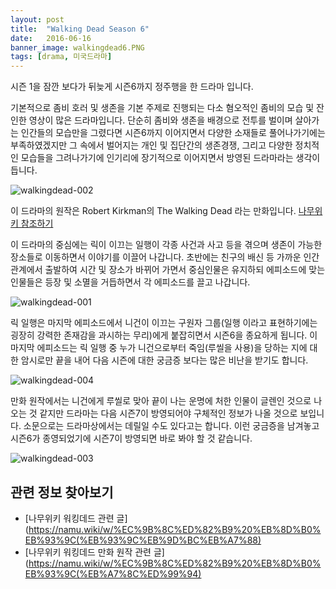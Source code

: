 ```yaml
---
layout: post
title:  "Walking Dead Season 6"
date:   2016-06-16
banner_image: walkingdead6.PNG
tags: [drama, 미국드라마]
---
```


시즌 1을 잠깐 보다가 뒤늦게 시즌6까지 정주행을 한 드라마 입니다.

기본적으로 좀비 호러 및 생존을 기본 주제로 진행되는 다소 혐오적인 좀비의 모습 및 잔인한 영상이 많은 드라마입니다. 단순히 좀비와 생존을 배경으로 전투를 벌이며 살아가는 인간들의 모습만을 그렸다면 시즌6까지 이어지면서 다양한 소재들로 풀어나가기에는 부족하였겠지만 그 속에서 벌어지는 개인 및 집단간의 생존경쟁, 그리고 다양한 정치적인 모습들을 그려나가기에 인기리에 장기적으로 이어지면서 방영된 드라마라는 생각이 듭니다.

<!--more-->

![walkingdead-002](https://cloud.githubusercontent.com/assets/17419778/16142321/3c65a480-349f-11e6-9305-624d8e34130b.jpg) 

이 드라마의 원작은 Robert Kirkman의 The Walking Dead 라는 만화입니다. [나무위키 참조하기](https://namu.wiki/w/%EC%9B%8C%ED%82%B9%20%EB%8D%B0%EB%93%9C(%EB%A7%8C%ED%99%94))

이 드라마의 중심에는 릭이 이끄는 일행이 각종 사건과 사고 등을 겪으며 생존이 가능한 장소들로 이동하면서 이야기를 이끌어 나갑니다.
초반에는 친구의 배신 등 가까운 인간관계에서 출발하여 시간 및 장소가 바뀌어 가면서 중심인물은 유지하되 에피소드에 맞는 인물들은 등장 및 소멸을 거듭하면서 각 에피소드를 끌고 나갑니다.

![walkingdead-001](https://cloud.githubusercontent.com/assets/17419778/16142153/e9e0652a-349d-11e6-8a14-991c9b802a13.PNG)


릭 일행은 마지막 에피소드에서 니건이 이끄는 구원자 그룹(일행 이라고 표현하기에는 굉장히 강력한 존재감을 과시하는 무리)에게 붙잡히면서 시즌6을 종요하게 됩니다. 이 마지막 에피소드는 릭 일행 중 누가 니건으로부터 죽임(루씰을 사용)을 당하는 지에 대한 암시로만 끝을 내어 다음 시즌에 대한 궁금증 보다는 많은 비난을 받기도 합니다.

![walkingdead-004](https://cloud.githubusercontent.com/assets/17419778/16143936/f2c843f8-34aa-11e6-8fe6-f072eb13fcbe.jpg)

만화 원작에서는 니건에게 루씰로 맞아 끝이 나는 운명에 처한 인물이 글렌인 것으로 나오는 것 같지만 드라마는 다음 시즌7이 방영되어야 구체적인 정보가 나올 것으로 보입니다. 소문으로는 드라마상에서는 데릴일 수도 있다고는 합니다. 이런 궁금증을 남겨놓고 시즌6가 종영되었기에 시즌7이 방영되면 바로 봐야 할 것 같습니다.

![walkingdead-003](https://cloud.githubusercontent.com/assets/17419778/16143954/0b80c5f0-34ab-11e6-9e19-92491b8ca2e4.jpg)



## 관련 정보 찾아보기
- [나무위키 워킹데드 관련 글](https://namu.wiki/w/%EC%9B%8C%ED%82%B9%20%EB%8D%B0%EB%93%9C(%EB%93%9C%EB%9D%BC%EB%A7%88)
- [나무위키 워킹데드 만화 원작 관련 글](https://namu.wiki/w/%EC%9B%8C%ED%82%B9%20%EB%8D%B0%EB%93%9C(%EB%A7%8C%ED%99%94)
